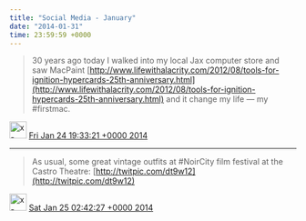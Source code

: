 ```yaml
---    
title: "Social Media - January"
date: "2014-01-31"
time: 23:59:59 +0000
---
```


> 30 years ago today I walked into my local Jax computer store and saw MacPaint [http://www.lifewithalacrity.com/2012/08/tools-for-ignition-hypercards-25th-anniversary.html](http://www.lifewithalacrity.com/2012/08/tools-for-ignition-hypercards-25th-anniversary.html) and it change my life — my #firstmac.

<img src="{{ site.url }}{{ site.baseurl }}/assets/images/media/tweet.ico" alt="x-icon" width="30" /> [Fri Jan 24 19:33:21 +0000 2014](https://twitter.com/ChristopherA/status/426799903000387584)

----

> As usual, some great vintage outfits at #NoirCity film festival at the Castro Theatre:  [http://twitpic.com/dt9w12](http://twitpic.com/dt9w12)

<img src="{{ site.url }}{{ site.baseurl }}/assets/images/media/tweet.ico" alt="x-icon" width="30" /> [Sat Jan 25 02:42:27 +0000 2014](https://twitter.com/ChristopherA/status/426907891082072064)